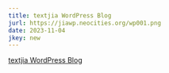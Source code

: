```yaml
---
title: textjia WordPress Blog
jurl: https://jiawp.neocities.org/wp001.png
date: 2023-11-04
jkey: new
---
```

[textjia WordPress Blog](https://textjia.wordpress.com)

